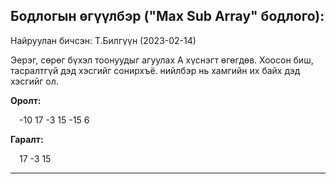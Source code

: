 Бодлогын өгүүлбэр ("Max Sub Array" бодлого):
-------------------------------------------------------------------------------------------------------------------------------------------------------------------
<p>Найруулан бичсэн: Т.Билгүүн (2023-02-14)</p>
<p>
    Эерэг, сөрөг бүхэл тоонуудыг агуулах А хүснэгт өгөгдөв. Хоосон биш, тасралтгүй дэд хэсгийг сонирхъё. нийлбэр нь хамгийн их байх дэд хэсгийг ол.
</p>
<p><strong>Оролт: </strong></p>
<p>&emsp;-10 17 -3 15 -15 6</p>
<p><strong>Гаралт: </strong></p>
<p>&emsp;17 -3 15</p>

<hr>